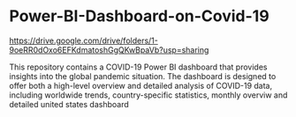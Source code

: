 # Power-BI-Dashboard-on-Covid-19
https://drive.google.com/drive/folders/1-9oeRR0dOxo6EFKdmatoshGgQKwBpaVb?usp=sharing

This repository contains a COVID-19 Power BI dashboard that provides insights into the global pandemic situation. The dashboard is designed to offer both a high-level overview and detailed analysis of COVID-19 data, including worldwide trends, country-specific statistics, monthly overviw and detailed united states dashboard
